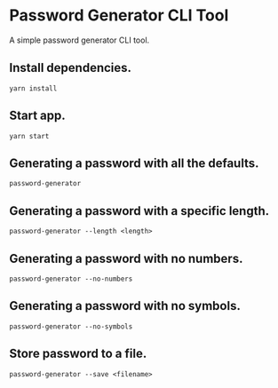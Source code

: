 # Password Generator CLI Tool

A simple password generator CLI tool.

## Install dependencies.
```yarn install```

## Start app.
```yarn start```

## Generating a password with all the defaults.
```password-generator```

## Generating a password with a specific length.
```password-generator --length <length>```

## Generating a password with no numbers.
```password-generator --no-numbers```

## Generating a password with no symbols.
```password-generator --no-symbols```

## Store password to a file.
```password-generator --save <filename>```
